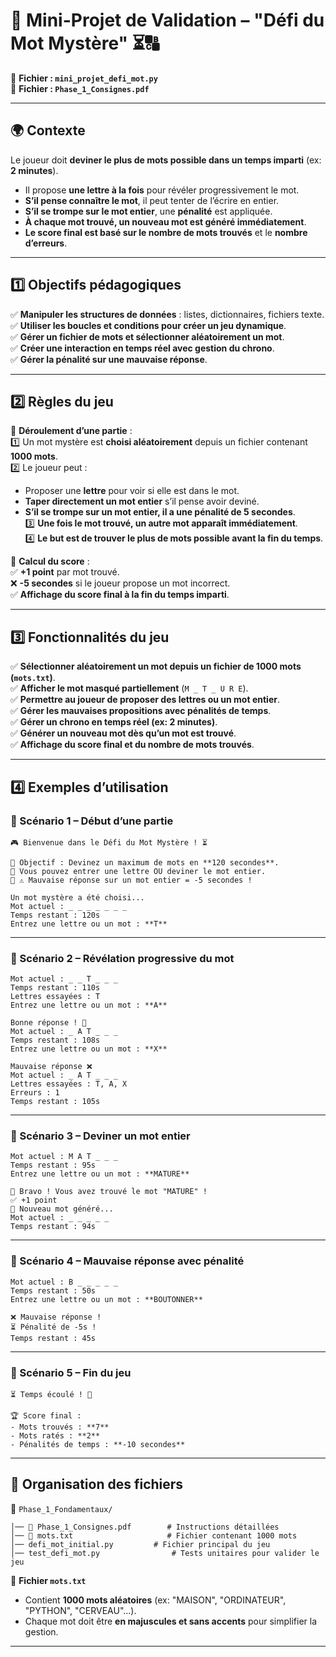 # **📜 Mini-Projet de Validation – "Défi du Mot Mystère"** ⏳🔠

📁 **Fichier : `mini_projet_defi_mot.py`**  
📄 **Fichier : `Phase_1_Consignes.pdf`**

---

## **🌍 Contexte**

Le joueur doit **deviner le plus de mots possible dans un temps imparti** (ex: **2 minutes**).

- Il propose **une lettre à la fois** pour révéler progressivement le mot.
- **S’il pense connaître le mot**, il peut tenter de l’écrire en entier.
- **S’il se trompe sur le mot entier**, une **pénalité** est appliquée.
- **À chaque mot trouvé, un nouveau mot est généré immédiatement**.
- **Le score final est basé sur le nombre de mots trouvés** et le **nombre d’erreurs**.

---

## **1️⃣ Objectifs pédagogiques**

✅ **Manipuler les structures de données** : listes, dictionnaires, fichiers texte.  
✅ **Utiliser les boucles et conditions pour créer un jeu dynamique**.  
✅ **Gérer un fichier de mots et sélectionner aléatoirement un mot**.  
✅ **Créer une interaction en temps réel avec gestion du chrono**.  
✅ **Gérer la pénalité sur une mauvaise réponse**.

---

## **2️⃣ Règles du jeu**

📌 **Déroulement d’une partie** :  
1️⃣ Un mot mystère est **choisi aléatoirement** depuis un fichier contenant **1000 mots**.  
2️⃣ Le joueur peut :

- Proposer une **lettre** pour voir si elle est dans le mot.
- **Taper directement un mot entier** s’il pense avoir deviné.
- **S’il se trompe sur un mot entier, il a une pénalité de 5 secondes**.  
  3️⃣ **Une fois le mot trouvé, un autre mot apparaît immédiatement**.  
  4️⃣ **Le but est de trouver le plus de mots possible avant la fin du temps**.

📌 **Calcul du score** :  
✅ **+1 point** par mot trouvé.  
❌ **-5 secondes** si le joueur propose un mot incorrect.  
✅ **Affichage du score final à la fin du temps imparti**.

---

## **3️⃣ Fonctionnalités du jeu**

✅ **Sélectionner aléatoirement un mot depuis un fichier de 1000 mots (`mots.txt`)**.  
✅ **Afficher le mot masqué partiellement** (`M _ T _ U R E`).  
✅ **Permettre au joueur de proposer des lettres ou un mot entier**.  
✅ **Gérer les mauvaises propositions avec pénalités de temps**.  
✅ **Gérer un chrono en temps réel (ex: 2 minutes)**.  
✅ **Générer un nouveau mot dès qu’un mot est trouvé**.  
✅ **Affichage du score final et du nombre de mots trouvés**.

---

## **4️⃣ Exemples d’utilisation**

### **📌 Scénario 1 – Début d’une partie**

```
🎮 Bienvenue dans le Défi du Mot Mystère ! ⏳

📌 Objectif : Devinez un maximum de mots en **120 secondes**.
📌 Vous pouvez entrer une lettre OU deviner le mot entier.
📌 ⚠️ Mauvaise réponse sur un mot entier = -5 secondes !

Un mot mystère a été choisi...
Mot actuel : _ _ _ _ _ _ _
Temps restant : 120s
Entrez une lettre ou un mot : **T**
```

---

### **📌 Scénario 2 – Révélation progressive du mot**

```
Mot actuel : _ _ T _ _ _
Temps restant : 110s
Lettres essayées : T
Entrez une lettre ou un mot : **A**

Bonne réponse ! 🎉
Mot actuel : _ A T _ _ _
Temps restant : 108s
Entrez une lettre ou un mot : **X**

Mauvaise réponse ❌
Mot actuel : _ A T _ _ _
Lettres essayées : T, A, X
Erreurs : 1
Temps restant : 105s
```

---

### **📌 Scénario 3 – Deviner un mot entier**

```
Mot actuel : M A T _ _ _
Temps restant : 95s
Entrez une lettre ou un mot : **MATURE**

🎉 Bravo ! Vous avez trouvé le mot "MATURE" !
✅ +1 point
🔄 Nouveau mot généré...
Mot actuel : _ _ _ _ _
Temps restant : 94s
```

---

### **📌 Scénario 4 – Mauvaise réponse avec pénalité**

```
Mot actuel : B _ _ _ _ _
Temps restant : 50s
Entrez une lettre ou un mot : **BOUTONNER**

❌ Mauvaise réponse !
⏳ Pénalité de -5s !
Temps restant : 45s
```

---

### **📌 Scénario 5 – Fin du jeu**

```
⏳ Temps écoulé ! 🎉

🏆 Score final :
- Mots trouvés : **7**
- Mots ratés : **2**
- Pénalités de temps : **-10 secondes**
```

---

## **📂 Organisation des fichiers**

📂 `Phase_1_Fondamentaux/`

```
│── 📄 Phase_1_Consignes.pdf        # Instructions détaillées
│── 📄 mots.txt                     # Fichier contenant 1000 mots
│── defi_mot_initial.py         # Fichier principal du jeu
│── test_defi_mot.py                # Tests unitaires pour valider le jeu
```

📌 **Fichier `mots.txt`**

- Contient **1000 mots aléatoires** (ex: "MAISON", "ORDINATEUR", "PYTHON", "CERVEAU"…).
- Chaque mot doit être **en majuscules et sans accents** pour simplifier la gestion.

---
